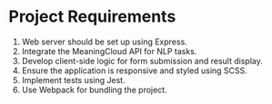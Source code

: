 # Project Requirements

1. Web server should be set up using Express.
2. Integrate the MeaningCloud API for NLP tasks.
3. Develop client-side logic for form submission and result display.
4. Ensure the application is responsive and styled using SCSS.
5. Implement tests using Jest.
6. Use Webpack for bundling the project.

